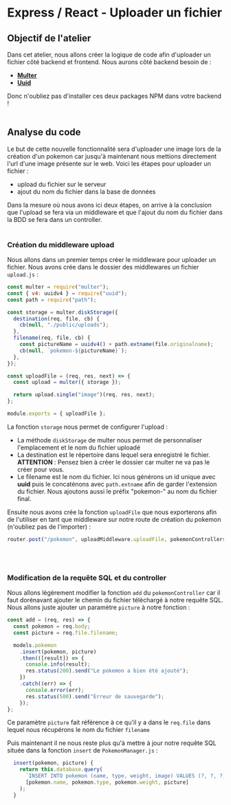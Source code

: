 # Express / React - Uploader un fichier

## Objectif de l'atelier

Dans cet atelier, nous allons créer la logique de code afin d'uploader un fichier côté backend et frontend. Nous aurons côté backend besoin de :

- [**Multer**](https://www.npmjs.com/package/multer)
- [**Uuid**](https://www.npmjs.com/package/uuid)

Donc n'oubliez pas d'installer ces deux packages NPM  dans votre backend !
<br>
<br>
## Analyse du code

Le but de cette nouvelle fonctionnalité sera d'uploader une image lors de la création d'un pokemon car jusqu'à maintenant nous mettions directement l'url d'une image présente sur le web.
Voici les étapes pour uploader un fichier :

- upload du fichier sur le serveur
- ajout du nom du fichier dans la base de données

Dans la mesure où nous avons ici deux étapes, on arrive à la conclusion que l'upload se fera via un middleware et que l'ajout du nom du fichier dans la BDD se fera dans un controller.
<br>
<br>
### Création du middleware upload
Nous allons dans un premier temps créer le middleware pour uploader un fichier. Nous avons crée dans le dossier des middlewares un fichier `upload.js` :

```js
const multer = require("multer");
const { v4: uuidv4 } = require("uuid");
const path = require("path");

const storage = multer.diskStorage({
  destination(req, file, cb) {
    cb(null, "./public/uploads");
  },
  filename(req, file, cb) {
    const pictureName = uuidv4() + path.extname(file.originalname);
    cb(null, `pokemon-${pictureName}`);
  },
});

const uploadFile = (req, res, next) => {
  const upload = multer({ storage });

  return upload.single("image")(req, res, next);
};

module.exports = { uploadFile };
```

La fonction `storage` nous permet de configurer l'upload :

- La méthode  `diskStorage` de multer nous permet de personnaliser l'emplacement et le nom du fichier uploadé
- La destination est le répertoire dans lequel sera enregistré le fichier. **ATTENTION** : Pensez bien à créer le dossier car multer ne va pas le créer pour vous.
- Le filename est le nom du fichier. Ici nous générons un id unique avec **uuid** puis le concaténons avec `path.extname` afin de garder l'extension du fichier. Nous ajoutons aussi le préfix "pokemon-" au nom du fichier final.

Ensuite nous avons crée la fonction `uploadFile` que nous exporterons afin de l'utiliser en tant que middleware sur notre route de création du pokemon (n'oubliez pas de l'importer) : 

```js
router.post("/pokemon", uploadMiddleware.uploadFile, pokemonControllers.add);
```
<br>
<br>

### Modification de la requête SQL et du controller

Nous allons légèrement modifier la fonction `add` du `pokemonController` car il faut dorénavant ajouter le chemin du fichier téléchargé à notre requête SQL. Nous allons juste ajouter un paramètre `picture` à notre fonction :

```js
const add = (req, res) => {
  const pokemon = req.body;
  const picture = req.file.filename;

  models.pokemon
    .insert(pokemon, picture)
    .then(([result]) => {
      console.info(result);
      res.status(200).send("Le pokemon a bien été ajouté");
    })
    .catch((err) => {
      console.error(err);
      res.status(500).send("Erreur de sauvegarde");
    });
};
```

Ce paramètre `picture` fait référence à ce qu'il y a dans le `req.file` dans lequel nous récupérons le nom du fichier `filename`

Puis maintenant il ne nous reste plus qu'à mettre à jour notre requête SQL située dans la fonction `insert` de `PokemonManager.js` :

```js
  insert(pokemon, picture) {
    return this.database.query(
      `INSERT INTO pokemon (name, type, weight, image) VALUES (?, ?, ?, ?)`,
      [pokemon.name, pokemon.type, pokemon.weight, picture]
    );
  }
```










